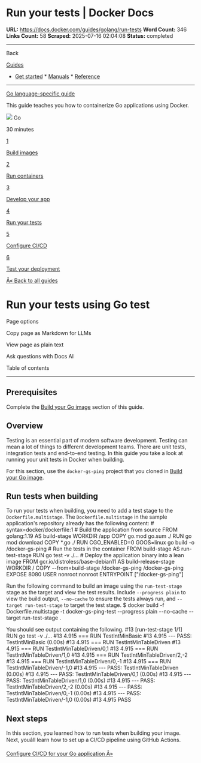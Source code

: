 # Run your tests | Docker Docs

**URL:** https://docs.docker.com/guides/golang/run-tests
**Word Count:** 346
**Links Count:** 58
**Scraped:** 2025-07-16 02:04:08
**Status:** completed

---

Back

[Guides](https://docs.docker.com/guides/)

  * [Get started](https://docs.docker.com/get-started/)   * [Manuals](https://docs.docker.com/manuals/)   * [Reference](https://docs.docker.com/reference/)

* * *

[Go language-specific guide](https://docs.docker.com/guides/golang/)

This guide teaches you how to containerize Go applications using Docker.

![](https://cdn.jsdelivr.net/gh/devicons/devicon@latest/icons/go/go-original.svg) Go

30 minutes

[1](https://docs.docker.com/guides/golang/build-images/)

[Build images](https://docs.docker.com/guides/golang/build-images/)

[2](https://docs.docker.com/guides/golang/run-containers/)

[Run containers](https://docs.docker.com/guides/golang/run-containers/)

[3](https://docs.docker.com/guides/golang/develop/)

[Develop your app](https://docs.docker.com/guides/golang/develop/)

[4](https://docs.docker.com/guides/golang/run-tests/)

[Run your tests](https://docs.docker.com/guides/golang/run-tests/)

[5](https://docs.docker.com/guides/golang/configure-ci-cd/)

[Configure CI/CD](https://docs.docker.com/guides/golang/configure-ci-cd/)

[6](https://docs.docker.com/guides/golang/deploy/)

[Test your deployment](https://docs.docker.com/guides/golang/deploy/)

[Â« Back to all guides](https://docs.docker.com/guides/)

# Run your tests using Go test

Page options

Copy page as Markdown for LLMs

View page as plain text

Ask questions with Docs AI

Table of contents

* * *

## Prerequisites

Complete the [Build your Go image](https://docs.docker.com/guides/golang/build-images/) section of this guide.

## Overview

Testing is an essential part of modern software development. Testing can mean a lot of things to different development teams. There are unit tests, integration tests and end-to-end testing. In this guide you take a look at running your unit tests in Docker when building.

For this section, use the `docker-gs-ping` project that you cloned in [Build your Go image](https://docs.docker.com/guides/golang/build-images/).

## Run tests when building

To run your tests when building, you need to add a test stage to the `Dockerfile.multistage`. The `Dockerfile.multistage` in the sample application's repository already has the following content:               # syntax=docker/dockerfile:1          # Build the application from source     FROM golang:1.19 AS build-stage          WORKDIR /app          COPY go.mod go.sum ./     RUN go mod download          COPY *.go ./          RUN CGO_ENABLED=0 GOOS=linux go build -o /docker-gs-ping          # Run the tests in the container     FROM build-stage AS run-test-stage     RUN go test -v ./...          # Deploy the application binary into a lean image     FROM gcr.io/distroless/base-debian11 AS build-release-stage          WORKDIR /          COPY --from=build-stage /docker-gs-ping /docker-gs-ping          EXPOSE 8080          USER nonroot:nonroot          ENTRYPOINT ["/docker-gs-ping"]

Run the following command to build an image using the `run-test-stage` stage as the target and view the test results. Include `--progress plain` to view the build output, `--no-cache` to ensure the tests always run, and `--target run-test-stage` to target the test stage.               $ docker build -f Dockerfile.multistage -t docker-gs-ping-test --progress plain --no-cache --target run-test-stage .     

You should see output containing the following.               #13 [run-test-stage 1/1] RUN go test -v ./...     #13 4.915 === RUN   TestIntMinBasic     #13 4.915 --- PASS: TestIntMinBasic (0.00s)     #13 4.915 === RUN   TestIntMinTableDriven     #13 4.915 === RUN   TestIntMinTableDriven/0,1     #13 4.915 === RUN   TestIntMinTableDriven/1,0     #13 4.915 === RUN   TestIntMinTableDriven/2,-2     #13 4.915 === RUN   TestIntMinTableDriven/0,-1     #13 4.915 === RUN   TestIntMinTableDriven/-1,0     #13 4.915 --- PASS: TestIntMinTableDriven (0.00s)     #13 4.915     --- PASS: TestIntMinTableDriven/0,1 (0.00s)     #13 4.915     --- PASS: TestIntMinTableDriven/1,0 (0.00s)     #13 4.915     --- PASS: TestIntMinTableDriven/2,-2 (0.00s)     #13 4.915     --- PASS: TestIntMinTableDriven/0,-1 (0.00s)     #13 4.915     --- PASS: TestIntMinTableDriven/-1,0 (0.00s)     #13 4.915 PASS

## Next steps

In this section, you learned how to run tests when building your image. Next, youâll learn how to set up a CI/CD pipeline using GitHub Actions.

[Configure CI/CD for your Go application Â»](https://docs.docker.com/guides/golang/configure-ci-cd/)